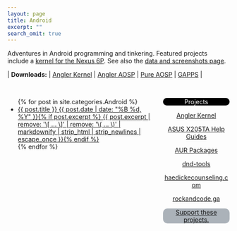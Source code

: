```yaml
---
layout: page
title: Android
excerpt: ""
search_omit: true
---
```


Adventures in Android programming and tinkering.  Featured projects include a [kernel for the Nexus 6P](https://github.com/savagezen/kernel_huawei_angler).  See also the <a href="/data_screens/">data and screenshots page</a>.

| **Downloads:** | [Angler Kernel](https://www.androidfilehost.com/?w=files&flid=244515) | [Angler AOSP](https://www.androidfilehost.com/?w=files&flid=244516) | [Pure AOSP](https://www.androidfilehost.com/?w=files&flid=244519) | [GAPPS](https://www.androidfilehost.com/?w=files&flid=244522) |

<br/>

<div style="height: 400px; width: 65%; overflow: scroll; float: left">
  <ul class="post-list">
  {% for post in site.categories.Android %} 
    <li><article><a href="{{ site.url }}{{ post.url }}">{{ post.title }} <span class="entry-date"><time datetime="{{ post.date | date_to_xmlschema }}">{{ post.date | date: "%B %d, %Y" }}</time></span>{% if post.excerpt %} <span class="excerpt">{{ post.excerpt | remove: '\[ ... \]' | remove: '\( ... \)' | markdownify | strip_html | strip_newlines | escape_once }}</span>{% endif %}</a></article></li>
  {% endfor %}
  </ul>
</div>

<div style="height: 400px; width: 30%; overflow: scroll; float: right; text-align: center">
  <p style="color: white; background-color: black; border-radius: 10px">Projects</p>
  <p><a href="https://github.com/savagezen/kernel_huawei_angler">Angler Kernel</a></p>
  <p><a href="https://github.com/savagezen/x205ta">ASUS X205TA Help Guides</a></p>
  <p><a href="https://github.com/savagezen/pkgbuild">AUR Packages</a></p>
  <p><a href="https://github.com/savagezen/dnd-tools">dnd-tools</a></p>
  <p><a href="https://github.com/haedickecounseling/haedickecounseling.github.io">haedickecounseling.com</a></p>
  <p><a href="https://rockandcode.ga">rockandcode.ga</a></p>
  <p style="color: white; background-color: #ABB2B9; border-radius: 10px"><a href="https://www.paypal.com/cgi-bin/webscr?cmd=_s-xclick&hosted_button_id=CGPJERK69W5T6">Support these projects.</a></p>
</div>
